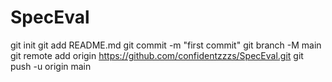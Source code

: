 # SpecEval
git init
git add README.md
git commit -m "first commit"
git branch -M main
git remote add origin https://github.com/confidentzzzs/SpecEval.git
git push -u origin main
